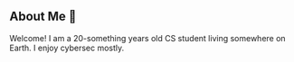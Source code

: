 ## About Me 🐲
Welcome! I am a 20-something years old CS student living somewhere on Earth. I enjoy cybersec mostly.
